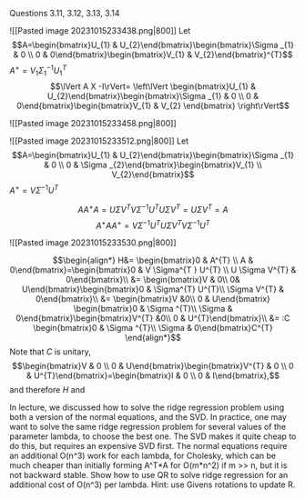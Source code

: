 Questions 3.11, 3.12, 3.13, 3.14

![[Pasted image 20231015233438.png|800]]
Let 
$$A=\begin{bmatrix}U_{1} & U_{2}\end{bmatrix}\begin{bmatrix}\Sigma _{1} & 0 \\ 0 & 0\end{bmatrix}\begin{bmatrix}V_{1}  &  V_{2}\end{bmatrix}^{T}$$
$A^{+}=V_{1} \Sigma_{1} ^{-1}U_{1}^{T}$ 
$$\lVert A X -I\rVert= \left\lVert \begin{bmatrix}U_{1} & U_{2}\end{bmatrix}\begin{bmatrix}\Sigma _{1} & 0 \\ 0 & 0\end{bmatrix}\begin{bmatrix}V_{1}  &  V_{2} \end{bmatrix} \right\rVert$$

![[Pasted image 20231015233458.png|800]]


![[Pasted image 20231015233512.png|800]]
Let 
$$A=\begin{bmatrix}U_{1} & U_{2}\end{bmatrix}\begin{bmatrix}\Sigma _{1} & 0 \\ 0 & \Sigma _{2}\end{bmatrix}\begin{bmatrix}V_{1} \\ V_{2}\end{bmatrix}$$
$A^{+}=V \Sigma ^{-1}U^{T}$

$$AA^{+}A=U \Sigma V^{T}V \Sigma ^{-1}U^{T}U \Sigma V^{T}=U \Sigma V^{T}=A$$
$$A^{+}AA^{+}=V \Sigma^{-1} U^{T}U \Sigma V^{T}V \Sigma ^{-1}U^{T}$$

![[Pasted image 20231015233530.png|800]]

$$\begin{align*}
H&= \begin{bmatrix}0 & A^{T} \\ A & 0\end{bmatrix}=\begin{bmatrix}0 & V \Sigma^{T } U^{T} \\ U \Sigma V^{T} & 0\end{bmatrix}\\
&= \begin{bmatrix}V  & 0\\
0& U\end{bmatrix}\begin{bmatrix}0 & \Sigma^{T} U^{T}\\
\Sigma V^{T}  & 0\end{bmatrix}\\
&= \begin{bmatrix}V &0\\
0 &  U\end{bmatrix} \begin{bmatrix}0 & \Sigma ^{T}\\
\Sigma  & 0\end{bmatrix}\begin{bmatrix}V^{T} &0\\
0 &  U^{T}\end{bmatrix}\\
&= :C \begin{bmatrix}0 & \Sigma ^{T}\\
\Sigma  & 0\end{bmatrix}C^{T}
\end{align*}$$
Note that $C$ is unitary, 
$$\begin{bmatrix}V & 0 \\ 0 & U\end{bmatrix}\begin{bmatrix}V^{T} & 0 \\ 0 & U^{T}\end{bmatrix}=\begin{bmatrix}I & 0 \\ 0 & I\end{bmatrix},$$
and therefore $H$ and 



In lecture, we discussed how to solve the ridge regression problem using both a version of the normal equations, and the SVD. In practice, one may want to solve the same ridge regression problem for several values of the parameter lambda, to choose the best one. The SVD makes it quite cheap to do this, but requires an expensive SVD first. The normal equations require an additional O(n^3) work for each lambda, for Cholesky, which can be much cheaper than initially forming A^T$*$A for O(m$*$n^2) if m >> n, but it is not backward stable. Show how to use QR to solve ridge regression for an additional cost of O(n^3) per lambda. Hint: use Givens rotations to update R. 